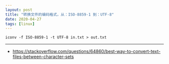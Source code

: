 ```yaml
---
layout: post
title: "转换文件的编码格式，从：ISO-8859-1 到：UTF-8"
date: 2020-04-27
tags: [linux]
---
```


```
iconv -f ISO-8859-1 -t UTF-8 in.txt > out.txt
```

---

* https://stackoverflow.com/questions/64860/best-way-to-convert-text-files-between-character-sets
